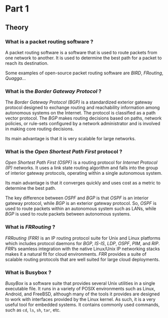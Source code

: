 # Part 1

## Theory

### What is a packet routing software ?
A packet routing software is a software that is used to route packets from one network to another. It is used to determine the best path for a packet to reach its destination.

Some examples of open-source packet routing software are _BIRD_, _FRouting_, _Quagga_...

### What is the _Border Gateway Protocol_ ?
The _Border Gateway Protocol (BGP)_ is a standardized exterior gateway protocol designed to exchange routing and reachability information among autonomous systems on the Internet. The protocol is classified as a path vector protocol. The _BGP_ makes routing decisions based on paths, network policies, or rule-sets configured by a network administrator and is involved in making core routing decisions.

Its main advantage is that it is very scalable for large networks.

### What is the _Open Shortest Path First_ protocol ?
_Open Shortest Path First (OSPF)_ is a routing protocol for _Internet Protocol (IP)_ networks. It uses a link state routing algorithm and falls into the group of interior gateway protocols, operating within a single autonomous system.

Its main advantage is that it converges quickly and uses cost as a metric to determine the best path.

The key difference between _OSPF_ and _BGP_ is that _OSPF_ is an interior gateway protocol, while _BGP_ is an exterior gateway protocol. So, _OSPF_ is used to route packets within an autonomous system such as LANs, while _BGP_ is used to route packets between autonomous systems.

### What is _FRRouting_ ?
_FRRouting (FRR)_ is an IP routing protocol suite for Unix and Linux platforms which includes protocol daemons for _BGP_, _IS-IS_, _LDP_, _OSPF_, _PIM_, and _RIP_. _FRR_’s seamless integration with the native Linux/Unix IP networking stacks makes it a natural fit for cloud environments. _FRR_ provides a suite of scalable routing protocols that are well suited for large cloud deployments.

### What is Busybox ?
_BusyBox_ is a software suite that provides several Unix utilities in a single executable file. It runs in a variety of POSIX environments such as Linux, Android, and FreeBSD, although many of the tools it provides are designed to work with interfaces provided by the Linux kernel. As such, it is a very useful tool for embedded systems. It contains commonly used commands, such as `cd`, `ls`, `sh`, `tar`, etc.
